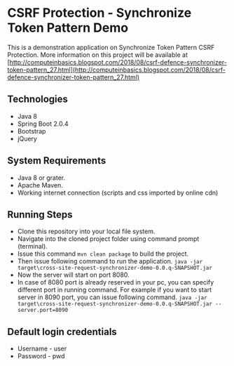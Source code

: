 # CSRF Protection - Synchronize Token Pattern Demo
This is a demonstration application on Synchronize Token Pattern CSRF Protection. More information on this project will be available at [http://computeinbasics.blogspot.com/2018/08/csrf-defence-synchronizer-token-pattern_27.html](http://computeinbasics.blogspot.com/2018/08/csrf-defence-synchronizer-token-pattern_27.html)


## Technologies
- Java 8
- Spring Boot 2.0.4
- Bootstrap
- jQuery

## System Requirements
- Java 8 or grater.
- Apache Maven.
- Working internet connection (scripts and css imported by online cdn)

## Running Steps
- Clone this repository into your local file system. 
- Navigate into the cloned project folder using command prompt (terminal).
- Issue this command `mvn clean package` to build the project.
- Then issue following command to run the application.
`java -jar target\cross-site-request-synchronizer-demo-0.0.q-SNAPSHOT.jar`
- Now the server will start on port 8080.
- In case of 8080 port is already reserved in your pc, you can specify different port in running command. For example if you want to start server in 8090 port, you can issue following command.
 `java -jar target\cross-site-request-synchronizer-demo-0.0.q-SNAPSHOT.jar --server.port=8090`
 
## Default login credentials
- Username - user
- Password - pwd